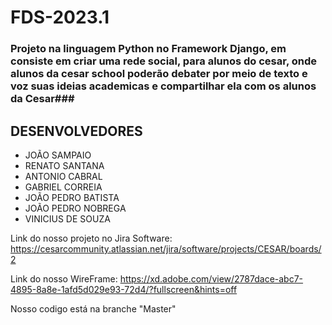 # FDS-2023.1

### Projeto na linguagem Python no Framework Django, em consiste em criar uma rede social, para alunos do cesar, onde alunos da cesar school poderão debater por meio de texto e voz suas ideias academicas e compartilhar ela com os alunos da Cesar###

## DESENVOLVEDORES ##

* JOÃO SAMPAIO
* RENATO SANTANA
* ANTONIO CABRAL
* GABRIEL CORREIA
* JOÃO PEDRO BATISTA
* JOÃO PEDRO NOBREGA
* VINICIUS DE SOUZA

Link do nosso  projeto no Jira Software: https://cesarcommunity.atlassian.net/jira/software/projects/CESAR/boards/2

Link do nosso WireFrame: https://xd.adobe.com/view/2787dace-abc7-4895-8a8e-1afd5d029e93-72d4/?fullscreen&hints=off

Nosso codigo está na branche "Master"

